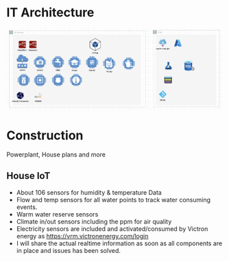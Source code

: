 # IT Architecture
![alt text](EA1.png)
# Construction
Powerplant, House plans and more

## House IoT
- About 106 sensors for humidity & temperature Data
- Flow and temp sensors for all water points to track water consuming events.
- Warm water reserve sensors
- Climate in/out sensors including the ppm for air quality
- Electricity sensors are included and activated/consumed by Victron energy as https://vrm.victronenergy.com/login
-   I will share the actual realtime information as soon as all components are in place and issues has been solved.

